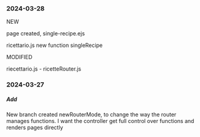 ### 2024-03-28

NEW 

page created, single-recipe.ejs

ricettario.js new function singleRecipe

MODIFIED

riecettario.js - ricetteRouter.js 

### 2024-03-27

##### Add

New branch created newRouterMode, to change the way the router manages functions. I want the controller get full control over functions and renders pages directly
